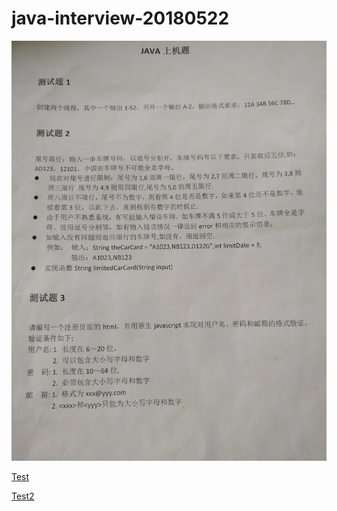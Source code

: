 # java-interview-20180522

![](QQ图片20180522174452.jpg)

[Test](src/edu/maskleo/Test.java)

[Test2](src/edu/maskleo/Test2.java)